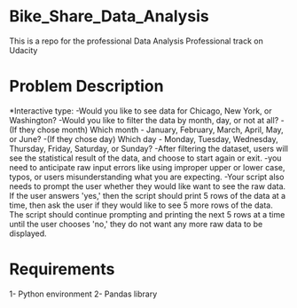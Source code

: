 # Bike_Share_Data_Analysis
This is a repo for the professional Data Analysis Professional track on Udacity

# Problem Description
*Interactive type:
-Would you like to see data for Chicago, New York, or Washington?
-Would you like to filter the data by month, day, or not at all?
-(If they chose month) Which month - January, February, March, April, May, or June?
-(If they chose day) Which day - Monday, Tuesday, Wednesday, Thursday, Friday, Saturday, or Sunday?
-After filtering the dataset, users will see the statistical result of the data, and choose to start again or exit.
-you need to anticipate raw input errors like using improper upper or lower case, typos, or users misunderstanding what you are expecting.
-Your script also needs to prompt the user whether they would like want to see the raw data. If the user answers 'yes,' then the script should print 5 rows of the data at a time, then ask the user if they would like to see 5 more rows of the data. The script should continue prompting and printing the next 5 rows at a time until the user chooses 'no,' they do not want any more raw data to be displayed.

# Requirements
1- Python environment
2- Pandas library  


